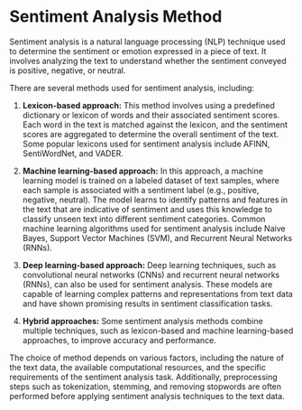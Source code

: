 # Sentiment Analysis Method

Sentiment analysis is a natural language processing (NLP) technique used to determine the sentiment or emotion expressed in a piece of text. It involves analyzing the text to understand whether the sentiment conveyed is positive, negative, or neutral.

There are several methods used for sentiment analysis, including:

1. **Lexicon-based approach:** This method involves using a predefined dictionary or lexicon of words and their associated sentiment scores. Each word in the text is matched against the lexicon, and the sentiment scores are aggregated to determine the overall sentiment of the text. Some popular lexicons used for sentiment analysis include AFINN, SentiWordNet, and VADER.

2. **Machine learning-based approach:** In this approach, a machine learning model is trained on a labeled dataset of text samples, where each sample is associated with a sentiment label (e.g., positive, negative, neutral). The model learns to identify patterns and features in the text that are indicative of sentiment and uses this knowledge to classify unseen text into different sentiment categories. Common machine learning algorithms used for sentiment analysis include Naive Bayes, Support Vector Machines (SVM), and Recurrent Neural Networks (RNNs).

3. **Deep learning-based approach:** Deep learning techniques, such as convolutional neural networks (CNNs) and recurrent neural networks (RNNs), can also be used for sentiment analysis. These models are capable of learning complex patterns and representations from text data and have shown promising results in sentiment classification tasks.

4. **Hybrid approaches:** Some sentiment analysis methods combine multiple techniques, such as lexicon-based and machine learning-based approaches, to improve accuracy and performance.

The choice of method depends on various factors, including the nature of the text data, the available computational resources, and the specific requirements of the sentiment analysis task. Additionally, preprocessing steps such as tokenization, stemming, and removing stopwords are often performed before applying sentiment analysis techniques to the text data.
